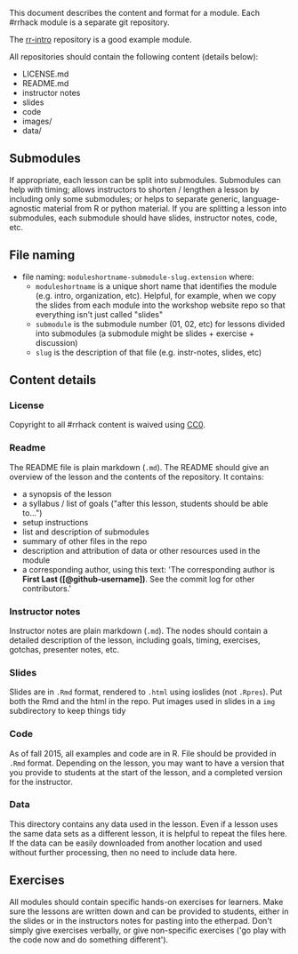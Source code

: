 This document describes the content and format for a module. Each #rrhack module is a separate git repository.

The [rr-intro](https://github.com/Reproducible-Science-Curriculum/rr-intro) repository is a good example module.

All repositories should contain the following content (details below):

* LICENSE.md
* README.md
* instructor notes
* slides
* code
* images/
* data/

## Submodules
If appropriate, each lesson can be split into submodules. Submodules can help with timing; allows instructors to shorten / lengthen a lesson by including only some submodules; or helps to separate generic, language-agnostic material from R or python material. If you are splitting a lesson into submodules, each submodule should have slides, instructor notes, code, etc.

## File naming
* file naming: `moduleshortname-submodule-slug.extension` where:
  * `moduleshortname` is a unique short name that identifies the module (e.g. intro, organization, etc). Helpful, for example, when we copy the slides from each module into the workshop website repo so that everything isn't just called "slides"
  * `submodule` is the submodule number (01, 02, etc) for lessons divided into submodules (a submodule might be slides + exercise + discussion)
  * `slug` is the description of that file (e.g. instr-notes, slides, etc)

## Content details
### License
Copyright to all #rrhack content is waived using  [CC0](https://creativecommons.org/publicdomain/zero/1.0/).

### Readme
The README file is plain markdown (`.md`). The README should give an overview of the lesson and the contents of the repository. It contains:
* a synopsis of the lesson
* a syllabus / list of goals ("after this lesson, students should be able to...")
* setup instructions
* list and description of submodules
* summary of other files in the repo
* description and attribution of data or other resources used in the module
* a corresponding author, using this text: 'The corresponding author is **First Last ([@github-username])**. See the commit log for other contributors.'

### Instructor notes
Instructor notes are plain markdown (`.md`). The nodes should contain a detailed description of the lesson, including goals, timing, exercises, gotchas, presenter notes, etc.

### Slides
Slides are in `.Rmd` format, rendered to `.html` using ioslides (not `.Rpres`). Put both the Rmd and the html in the repo. Put images used in slides in a `img` subdirectory to keep things tidy

### Code
As of fall 2015, all examples and code are in R. File should be provided in `.Rmd` format. Depending on the lesson, you may want to have a version that you provide to students at the start of the lesson, and a completed version for the instructor.

### Data
This directory contains any data used in the lesson. Even if a lesson uses the same data sets as a different lesson, it is helpful to repeat the files here. If the data can be easily downloaded from another location and used without further processing, then no need to include data here.

## Exercises
All modules should contain specific hands-on exercises for learners. Make sure the lessons are written down and can be provided to students, either in the slides or in the instructors notes for pasting into the etherpad. Don't simply give exercises verbally, or give non-specific exercises ('go play with the code now and do something different').
